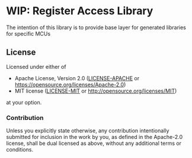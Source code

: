 # WIP: Register Access Library
The intention of this library is to provide base layer for generated libraries for specific MCUs

## License

Licensed under either of

- Apache License, Version 2.0 ([LICENSE-APACHE](LICENSE-APACHE) or
  https://opensource.org/licenses/Apache-2.0)
- MIT license ([LICENSE-MIT](LICENSE-MIT) or http://opensource.org/licenses/MIT)

at your option.

### Contribution

Unless you explicitly state otherwise, any contribution intentionally submitted for inclusion in the
work by you, as defined in the Apache-2.0 license, shall be dual licensed as above, without any
additional terms or conditions.